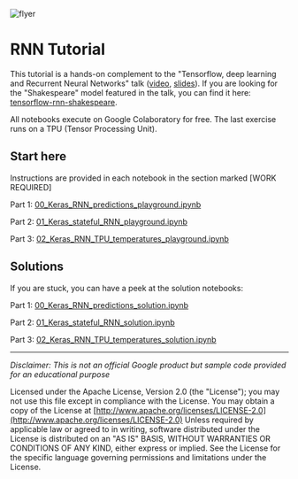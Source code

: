 ![flyer](../docs/images/flyer_rnn.jpg)

# RNN Tutorial
This tutorial is a hands-on complement to the "Tensorflow, deep learning and Recurrent Neural Networks" talk ([video](https://youtu.be/fTUwdXUFfI8), [slides](https://goo.gl/UuN41S)). If you are looking for the "Shakespeare" model featured in the talk, you can find it here: [tensorflow-rnn-shakespeare](https://github.com/martin-gorner/tensorflow-rnn-shakespeare).

All notebooks execute on Google Colaboratory for free. The last exercise runs on a TPU (Tensor Processing Unit).

## Start here

Instructions are provided in each notebook in the section marked [WORK REQUIRED]

Part 1: [00_Keras_RNN_predictions_playground.ipynb](https://colab.research.google.com/github/GoogleCloudPlatform/tensorflow-without-a-phd/blob/master/tensorflow-rnn-tutorial/00_Keras_RNN_predictions_playground.ipynb)

Part 2: [01_Keras_stateful_RNN_playground.ipynb](https://colab.research.google.com/github/GoogleCloudPlatform/tensorflow-without-a-phd/blob/master/tensorflow-rnn-tutorial/01_Keras_stateful_RNN_playground.ipynb) 

Part 3: [02_Keras_RNN_TPU_temperatures_playground.ipynb](https://colab.research.google.com/github/GoogleCloudPlatform/tensorflow-without-a-phd/blob/master/tensorflow-rnn-tutorial/02_Keras_RNN_TPU_temperatures_playground.ipynb)

## Solutions

If you are stuck, you can have a peek at the solution notebooks:

Part 1: [00_Keras_RNN_predictions_solution.ipynb](https://colab.research.google.com/github/GoogleCloudPlatform/tensorflow-without-a-phd/blob/master/tensorflow-rnn-tutorial/00_Keras_RNN_predictions_solution.ipynb)

Part 2: [01_Keras_stateful_RNN_solution.ipynb](https://colab.research.google.com/github/GoogleCloudPlatform/tensorflow-without-a-phd/blob/master/tensorflow-rnn-tutorial/01_Keras_stateful_RNN_solution.ipynb) 

Part 3: [02_Keras_RNN_TPU_temperatures_solution.ipynb](https://colab.research.google.com/github/GoogleCloudPlatform/tensorflow-without-a-phd/blob/master/tensorflow-rnn-tutorial/02_Keras_RNN_TPU_temperatures_solution.ipynb)
 

---
*Disclaimer: This is not an official Google product but sample code provided for an educational purpose*

Licensed under the Apache License, Version 2.0 (the "License");
you may not use this file except in compliance with the License.
You may obtain a copy of the License at
[http://www.apache.org/licenses/LICENSE-2.0](http://www.apache.org/licenses/LICENSE-2.0)
Unless required by applicable law or agreed to in writing, software
distributed under the License is distributed on an "AS IS" BASIS,
WITHOUT WARRANTIES OR CONDITIONS OF ANY KIND, either express or implied.
See the License for the specific language governing permissions and
limitations under the License.

